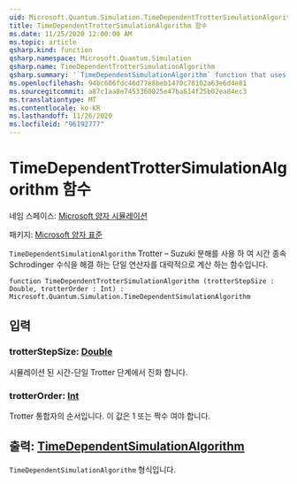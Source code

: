 ```yaml
---
uid: Microsoft.Quantum.Simulation.TimeDependentTrotterSimulationAlgorithm
title: TimeDependentTrotterSimulationAlgorithm 함수
ms.date: 11/25/2020 12:00:00 AM
ms.topic: article
qsharp.kind: function
qsharp.namespace: Microsoft.Quantum.Simulation
qsharp.name: TimeDependentTrotterSimulationAlgorithm
qsharp.summary: '`TimeDependentSimulationAlgorithm` function that uses a Trotter–Suzuki decomposition to approximate a unitary operator that solves the time-dependent Schrodinger equation.'
ms.openlocfilehash: 94bc606fdc46d77e8beb1470c78102a63e6d4e81
ms.sourcegitcommit: a87c1aa8e7453360025e47ba614f25b02ea84ec3
ms.translationtype: MT
ms.contentlocale: ko-KR
ms.lasthandoff: 11/26/2020
ms.locfileid: "96192777"
---
```

# <a name="timedependenttrottersimulationalgorithm-function"></a>TimeDependentTrotterSimulationAlgorithm 함수

네임 스페이스: [Microsoft 양자 시뮬레이션](xref:Microsoft.Quantum.Simulation)

패키지: [Microsoft 양자 표준](https://nuget.org/packages/Microsoft.Quantum.Standard)


`TimeDependentSimulationAlgorithm` Trotter – Suzuki 분해를 사용 하 여 시간 종속 Schrodinger 수식을 해결 하는 단일 연산자를 대략적으로 계산 하는 함수입니다.

```qsharp
function TimeDependentTrotterSimulationAlgorithm (trotterStepSize : Double, trotterOrder : Int) : Microsoft.Quantum.Simulation.TimeDependentSimulationAlgorithm
```


## <a name="input"></a>입력

### <a name="trotterstepsize--double"></a>trotterStepSize: [Double](xref:microsoft.quantum.lang-ref.double)

시뮬레이션 된 시간-단일 Trotter 단계에서 진화 합니다.


### <a name="trotterorder--int"></a>trotterOrder: [Int](xref:microsoft.quantum.lang-ref.int)

Trotter 통합자의 순서입니다. 이 값은 1 또는 짝수 여야 합니다.



## <a name="output--timedependentsimulationalgorithm"></a>출력: [TimeDependentSimulationAlgorithm](xref:Microsoft.Quantum.Simulation.TimeDependentSimulationAlgorithm)

`TimeDependentSimulationAlgorithm` 형식입니다.